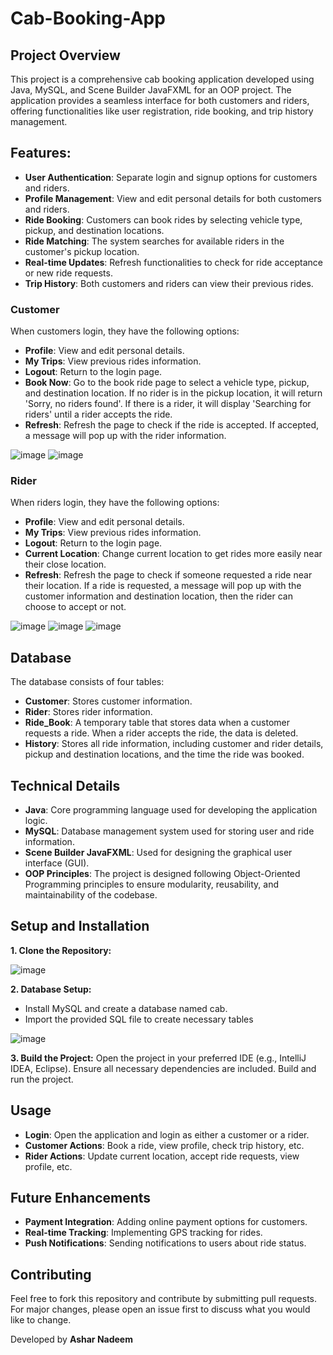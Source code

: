 # Cab-Booking-App

## Project Overview
This project is a comprehensive cab booking application developed using Java, MySQL, and Scene Builder JavaFXML for an OOP project. The application provides a seamless interface for both customers and riders, offering functionalities like user registration, ride booking, and trip history management.

## Features:
* **User Authentication**: Separate login and signup options for customers and riders.
* **Profile Management**: View and edit personal details for both customers and riders.
* **Ride Booking**: Customers can book rides by selecting vehicle type, pickup, and destination locations.
* **Ride Matching**: The system searches for available riders in the customer's pickup location.
* **Real-time Updates**: Refresh functionalities to check for ride acceptance or new ride requests.
* **Trip History**: Both customers and riders can view their previous rides.

### Customer
When customers login, they have the following options:

* **Profile**: View and edit personal details.
* **My Trips**: View previous rides information.
* **Logout**: Return to the login page.
* **Book Now**: Go to the book ride page to select a vehicle type, pickup, and destination location. If no rider is in the pickup location, it will return 'Sorry, no riders found'. If there is a rider, it will display 'Searching for riders' until a rider accepts the ride.
* **Refresh**: Refresh the page to check if the ride is accepted. If accepted, a message will pop up with the rider information.

![image](https://github.com/Ashar18/Cab-Booking-App/assets/64865488/2080a7c8-5fea-4fbe-bd05-49af28e13d29)
![image](https://github.com/Ashar18/Cab-Booking-App/assets/64865488/ed4fc2a6-5bf6-4cbc-8a77-2474a01c9558)


### Rider
When riders login, they have the following options:

* **Profile**: View and edit personal details.
* **My Trips**: View previous rides information.
* **Logout**: Return to the login page.
* **Current Location**: Change current location to get rides more easily near their close location.
* **Refresh**: Refresh the page to check if someone requested a ride near their location. If a ride is requested, a message will pop up with the customer information and destination location, then the rider can choose to accept or not.

![image](https://github.com/Ashar18/Cab-Booking-App/assets/64865488/221f6c83-5ad0-4c5a-a2c3-9ddff3bea750)
![image](https://github.com/Ashar18/Cab-Booking-App/assets/64865488/6eb2fc53-a647-4bdf-9e33-5f193e4fb4e4)
![image](https://github.com/Ashar18/Cab-Booking-App/assets/64865488/4ed00d3b-ef1c-46b3-ac3d-5af0a6c64503)


## Database
The database consists of four tables:
* **Customer**: Stores customer information.
* **Rider**: Stores rider information.
* **Ride_Book**: A temporary table that stores data when a customer requests a ride. When a rider accepts the ride, the data is deleted.
* **History**: Stores all ride information, including customer and rider details, pickup and destination locations, and the time the ride was booked.

## Technical Details
* **Java**: Core programming language used for developing the application logic.
* **MySQL**: Database management system used for storing user and ride information.
* **Scene Builder JavaFXML**: Used for designing the graphical user interface (GUI).
* **OOP Principles**: The project is designed following Object-Oriented Programming principles to ensure modularity, reusability, and maintainability of the codebase.

## Setup and Installation
**1. Clone the Repository:**

![image](https://github.com/Ashar18/Cab-Booking-App/assets/64865488/70cc2d75-acf8-4683-8081-7e50636456cc)

**2. Database Setup:**
* Install MySQL and create a database named cab.
* Import the provided SQL file to create necessary tables
  
![image](https://github.com/Ashar18/Cab-Booking-App/assets/64865488/6f543cb5-503e-42a3-a80a-d0cfb2c279c6)

**3. Build the Project:**
Open the project in your preferred IDE (e.g., IntelliJ IDEA, Eclipse).
Ensure all necessary dependencies are included.
Build and run the project.

## Usage
* **Login**: Open the application and login as either a customer or a rider.
* **Customer Actions**: Book a ride, view profile, check trip history, etc.
* **Rider Actions**: Update current location, accept ride requests, view profile, etc.

## Future Enhancements
* **Payment Integration**: Adding online payment options for customers.
* **Real-time Tracking**: Implementing GPS tracking for rides.
* **Push Notifications**: Sending notifications to users about ride status.

## Contributing
Feel free to fork this repository and contribute by submitting pull requests. For major changes, please open an issue first to discuss what you would like to change.


Developed by **Ashar Nadeem**
